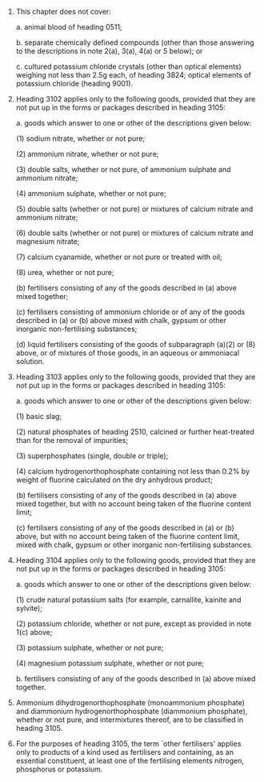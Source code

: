 1. This chapter does not cover:

    a. animal blood of heading 0511;
    
    b. separate chemically defined compounds (other than those answering to the descriptions in note 2(a), 3(a), 4(a) or 5 below); or
    
    c. cultured potassium chloride crystals (other than optical elements) weighing not less than 2.5g each, of heading 3824; optical elements of potassium chloride (heading 9001).

2. Heading 3102 applies only to the following goods, provided that they are not put up in the forms or packages described in heading 3105:

    a. goods which answer to one or other of the descriptions given below:
    
    (1) sodium nitrate, whether or not pure;
    
    (2) ammonium nitrate, whether or not pure;
    
    (3) double salts, whether or not pure, of ammonium sulphate and ammonium nitrate;
    
    (4) ammonium sulphate, whether or not pure;
    
    (5) double salts (whether or not pure) or mixtures of calcium nitrate and ammonium nitrate;
    
    (6) double salts (whether or not pure) or mixtures of calcium nitrate and magnesium nitrate;
    
    (7) calcium cyanamide, whether or not pure or treated with oil;
    
    (8) urea, whether or not pure;
    
    (b) fertilisers consisting of any of the goods described in (a) above mixed together;
    
    (c) fertilisers consisting of ammonium chloride or of any of the goods described in (a) or (b) above mixed with chalk, gypsum or other inorganic non-fertilising substances;
    
    (d) liquid fertilisers consisting of the goods of subparagraph (a)(2) or (8) above, or of mixtures of those goods, in an aqueous or ammoniacal solution.

3. Heading 3103 applies only to the following goods, provided that they are not put up in the forms or packages described in heading 3105:

    a. goods which answer to one or other of the descriptions given below:
    
    (1) basic slag;
    
    (2) natural phosphates of heading 2510, calcined or further heat-treated than for the removal of impurities;
    
    (3) superphosphates (single, double or triple);
    
    (4) calcium hydrogenorthophosphate containing not less than 0.2% by weight of fluorine calculated on the dry anhydrous product;
    
    (b) fertilisers consisting of any of the goods described in (a) above mixed together, but with no account being taken of the fluorine content limit;
    
    (c) fertilisers consisting of any of the goods described in (a) or (b) above, but with no account being taken of the fluorine content limit, mixed with chalk, gypsum or other inorganic non-fertilising substances.

4. Heading 3104 applies only to the following goods, provided that they are not put up in the forms or packages described in heading 3105:

    a. goods which answer to one or other of the descriptions given below:
    
    (1) crude natural potassium salts (for example, carnallite, kainite and sylvite);
    
    (2) potassium chloride, whether or not pure, except as provided in note 1(c) above;
    
    (3) potassium sulphate, whether or not pure;
    
    (4) magnesium potassium sulphate, whether or not pure;
    
    b. fertilisers consisting of any of the goods described in (a) above mixed together.

5. Ammonium dihydrogenorthophosphate (monoammonium phosphate) and diammonium hydrogenorthophosphate (diammonium phosphate), whether or not pure, and intermixtures thereof, are to be classified in heading 3105.

6. For the purposes of heading 3105, the term `other fertilisers' applies only to products of a kind used as fertilisers and containing, as an essential constituent, at least one of the fertilising elements nitrogen, phosphorus or potassium.
